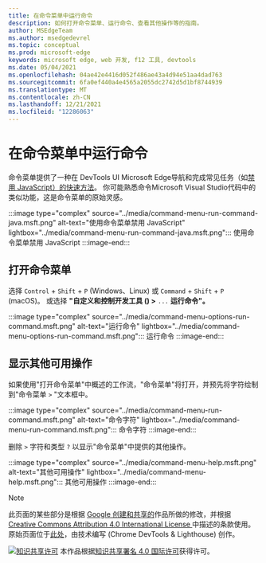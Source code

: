 ```yaml
---
title: 在命令菜单中运行命令
description: 如何打开命令菜单、运行命令、查看其他操作等的指南。
author: MSEdgeTeam
ms.author: msedgedevrel
ms.topic: conceptual
ms.prod: microsoft-edge
keywords: microsoft edge, web 开发, f12 工具, devtools
ms.date: 05/04/2021
ms.openlocfilehash: 04ae42e4416d052f486ae43a4d94e51aa4dad763
ms.sourcegitcommit: 6fa0ef440a4e4565a2055dc2742d5d1bf8744939
ms.translationtype: MT
ms.contentlocale: zh-CN
ms.lasthandoff: 12/21/2021
ms.locfileid: "12286063"
---
```

<!-- Copyright Kayce Basques

   Licensed under the Apache License, Version 2.0 (the "License");
   you may not use this file except in compliance with the License.
   You may obtain a copy of the License at

       https://www.apache.org/licenses/LICENSE-2.0

   Unless required by applicable law or agreed to in writing, software
   distributed under the License is distributed on an "AS IS" BASIS,
   WITHOUT WARRANTIES OR CONDITIONS OF ANY KIND, either express or implied.
   See the License for the specific language governing permissions and
   limitations under the License.  -->
# <a name="run-commands-in-the-command-menu"></a>在命令菜单中运行命令

命令菜单提供了一种在 DevTools UI Microsoft Edge导航和完成常见任务（如[禁用 JavaScript）的快速方法](../javascript/disable.md)。  你可能熟悉命令Microsoft Visual Studio代码中的类似功能，这是命令菜单的原始灵感。 [](https://code.visualstudio.com/docs/getstarted/userinterface#_command-palette)

:::image type="complex" source="../media/command-menu-run-command-java.msft.png" alt-text="使用命令菜单禁用 JavaScript" lightbox="../media/command-menu-run-command-java.msft.png":::
   使用命令菜单禁用 JavaScript
:::image-end:::


<!-- ====================================================================== -->
## <a name="open-the-command-menu"></a>打开命令菜单

选择 `Control` + `Shift` + `P` (Windows、Linux) 或 `Command` + `Shift` + `P` (macOS)。 或选择 **"自定义和控制开发工具 () >** `...` **运行命令"。**

:::image type="complex" source="../media/command-menu-options-run-command.msft.png" alt-text="运行命令" lightbox="../media/command-menu-options-run-command.msft.png":::
   运行命令
:::image-end:::


<!-- ====================================================================== -->
## <a name="display-other-available-actions"></a>显示其他可用操作

如果使用"打开命令菜单"中概述[](#open-the-command-menu)的工作流，"命令菜单"将打开，并预先将字符绘制到"命令菜单 `>` "文本框中。

:::image type="complex" source="../media/command-menu-run-command.msft.png" alt-text="命令字符" lightbox="../media/command-menu-run-command.msft.png":::
   命令字符
:::image-end:::

删除 `>` 字符和类型 `?` 以显示"命令菜单"中提供的其他操作。

:::image type="complex" source="../media/command-menu-help.msft.png" alt-text="其他可用操作" lightbox="../media/command-menu-help.msft.png":::
   其他可用操作
:::image-end:::


<!-- ====================================================================== -->
> [!NOTE]
> 此页面的某些部分是根据 [Google 创建和共享的](https://developers.google.com/terms/site-policies)作品所做的修改，并根据[ Creative Commons Attribution 4.0 International License ](https://creativecommons.org/licenses/by/4.0)中描述的条款使用。
> 原始页面位于[此处](https://developers.google.com/web/tools/chrome-devtools/command-menu/index)，由技术编写 (Chrome DevTools & Lighthouse) 创作。 [](https://developers.google.com/web/resources/contributors/kaycebasques)

[![知识共享许可](https://i.creativecommons.org/l/by/4.0/88x31.png)](https://creativecommons.org/licenses/by/4.0) 本作品根据[知识共享署名 4.0 国际许可](https://creativecommons.org/licenses/by/4.0)获得许可。
